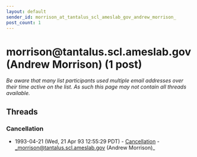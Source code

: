 ```yaml
---
layout: default
sender_id: morrison_at_tantalus_scl_ameslab_gov_andrew_morrison_
post_count: 1
---
```


# morrison<span>@</span>tantalus.scl.ameslab.gov (Andrew Morrison) (1 post)

_Be aware that many list participants used multiple email addresses over their time active on the list. As such this page may not contain all threads available._

## Threads

### Cancellation
+ 1993-04-21 (Wed, 21 Apr 93 12:55:29 PDT) - [Cancellation](/archive/1993/04/bc9b22d63719efd12c706581ee99715e771d23691ebeadb1841985472e2b6a83) - _morrison@tantalus.scl.ameslab.gov (Andrew Morrison)_

